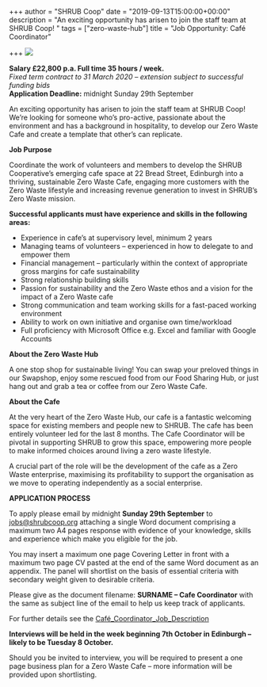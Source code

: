 +++
author = "SHRUB Coop"
date = "2019-09-13T15:00:00+00:00"
description = "An exciting opportunity has arisen to join the staff team at SHRUB Coop! "
tags = ["zero-waste-hub"]
title = "Job Opportunity: Café Coordinator"

+++
![](https://res.cloudinary.com/shrub-co-op/image/upload/v1568672982/shrubcoop.org/media/cafe_job_web_n4r0ax.png)

**Salary £22,800 p.a. Full time 35 hours / week.**  
_Fixed term contract to 31 March 2020 – extension subject to successful funding bids_  
**Application Deadline:** midnight Sunday 29th September

An exciting opportunity has arisen to join the staff team at SHRUB Coop! We’re looking for someone who’s pro-active, passionate about the environment and has a background in hospitality, to develop our Zero Waste Cafe and create a template that other’s can replicate.

**Job Purpose**

Coordinate the work of volunteers and members to develop the SHRUB Cooperative’s emerging cafe space at 22 Bread Street, Edinburgh into a thriving, sustainable Zero Waste Cafe, engaging more customers with the Zero Waste lifestyle and increasing revenue generation to invest in SHRUB’s Zero Waste mission.

**Successful applicants must have experience and skills in the following areas:**

* Experience in cafe’s at supervisory level, minimum 2 years
* Managing teams of volunteers – experienced in how to delegate to and empower them
* Financial management – particularly within the context of appropriate gross margins for cafe sustainability
* Strong relationship building skills
* Passion for sustainability and the Zero Waste ethos and a vision for the impact of a Zero Waste cafe
* Strong communication and team working skills for a fast-paced working environment
* Ability to work on own initiative and organise own time/workload
* Full proficiency with Microsoft Office e.g. Excel and familiar with Google Accounts

**About the Zero Waste Hub**

A one stop shop for sustainable living! You can swap your preloved things in our Swapshop, enjoy some rescued food from our Food Sharing Hub, or just hang out and grab a tea or coffee from our Zero Waste Cafe.

**About the Cafe**

At the very heart of the Zero Waste Hub, our cafe is a fantastic welcoming space for existing members and people new to SHRUB. The cafe has been entirely volunteer led for the last 8 months. The Cafe Coordinator will be pivotal in supporting SHRUB to grow this space, empowering more people to make informed choices around living a zero waste lifestyle.

A crucial part of the role will be the development of the cafe as a Zero Waste enterprise, maximising its profitability to support the organisation as we move to operating independently as a social enterprise.

**APPLICATION PROCESS**

To apply please email by midnight **Sunday 29th September** to [jobs@shrubcoop.org](mailto:jobs@shrubcoop.org) attaching a single Word document comprising a maximum two A4 pages response with evidence of your knowledge, skills and experience which make you eligible for the job.

You may insert a maximum one page Covering Letter in front with a maximum two page CV pasted at the end of the same Word document as an appendix. The panel will shortlist on the basis of essential criteria with secondary weight given to desirable criteria.

Please give as the document filename: **SURNAME – Cafe Coordinator** with the same as subject line of the email to help us keep track of applicants.

For further details see the [Café_Coordinator_Job_Description](https://res.cloudinary.com/shrub-co-op/image/upload/v1568754554/shrubcoop.org/media/Caf%C3%A9_Coordinator_Job_Description_odm8nl.pdf "Cafe Coordinator Job Description")

**Interviews will be held in the week beginning 7th October in Edinburgh – likely to be Tuesday 8 October.**

Should you be invited to interview, you will be required to present a one page business plan for a Zero Waste Cafe – more information will be provided upon shortlisting.